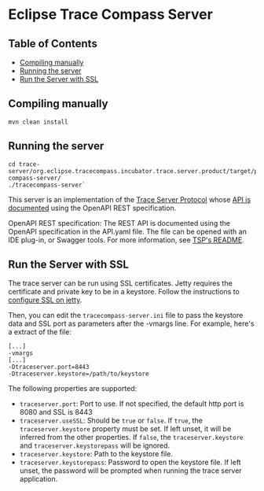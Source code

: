 # Eclipse Trace Compass Server

## Table of Contents

<!-- START doctoc generated TOC please keep comment here to allow auto update -->
<!-- DON'T EDIT THIS SECTION, INSTEAD RE-RUN doctoc TO UPDATE -->

- [Compiling manually](#compiling-manually)
- [Running the server](#running-the-server)
- [Run the Server with SSL](#run-the-server-with-ssl)

<!-- END doctoc generated TOC please keep comment here to allow auto update -->

## Compiling manually

`mvn clean install`

## Running the server

```shell
cd trace-server/org.eclipse.tracecompass.incubator.trace.server.product/target/products/traceserver/linux/gtk/x86_64/trace-compass-server/
./tracecompass-server`
```

This server is an implementation of the [Trace Server Protocol](https://github.com/theia-ide/trace-server-protocol) whose [API is documented](https://theia-ide.github.io/trace-server-protocol/) using the OpenAPI REST specification.

OpenAPI REST specification:
The REST API is documented using the OpenAPI specification in the API.yaml file.
The file can be opened with an IDE plug-in, or Swagger tools.
For more information, see [TSP's README](https://github.com/theia-ide/trace-server-protocol/blob/master/README.md#how-to).

## Run the Server with SSL

The trace server can be run using SSL certificates. Jetty requires the certificate and private key to be in a keystore. Follow the instructions to [configure SSL on jetty](https://www.eclipse.org/jetty/documentation/current/configuring-ssl.html).

Then, you can edit the `tracecompass-server.ini` file to pass the keystore data and SSL port as parameters after the -vmargs line. For example, here's a extract of the file:

```shell
[...]
-vmargs
[...]
-Dtraceserver.port=8443
-Dtraceserver.keystore=/path/to/keystore
```

The following properties are supported:

- `traceserver.port`: Port to use. If not specified, the default http port is 8080 and SSL is 8443
- `traceserver.useSSL`: Should be `true` or `false`. If `true`, the `traceserver.keystore` property must be set. If left unset, it will be inferred from the other properties. If `false`, the `traceserver.keystore` and `traceserver.keystorepass` will be ignored.
- `traceserver.keystore`: Path to the keystore file.
- `traceserver.keystorepass`: Password to open the keystore file. If left unset, the password will be prompted when running the trace server application.
